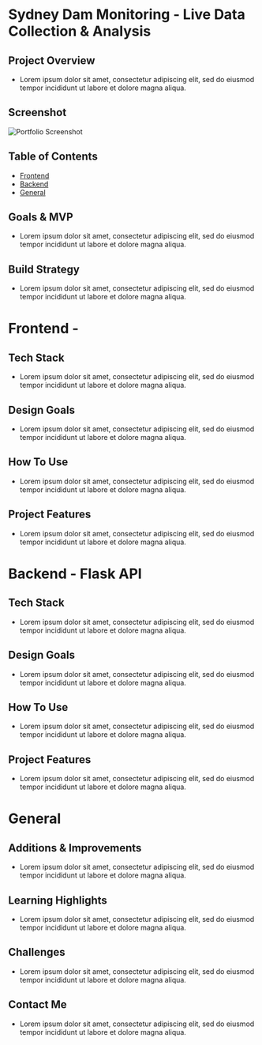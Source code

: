 # Sydney Dam Monitoring - Live Data Collection & Analysis

## Project Overview

- Lorem ipsum dolor sit amet, consectetur adipiscing elit, sed do eiusmod tempor incididunt ut labore et dolore magna aliqua.

## Screenshot
![Portfolio Screenshot]()

## Table of Contents

- [Frontend](#frontend)
- [Backend](#backend)
- [General](#general)

## Goals & MVP

- Lorem ipsum dolor sit amet, consectetur adipiscing elit, sed do eiusmod tempor incididunt ut labore et dolore magna aliqua.

## Build Strategy

- Lorem ipsum dolor sit amet, consectetur adipiscing elit, sed do eiusmod tempor incididunt ut labore et dolore magna aliqua.

<a id="frontend"></a>
# Frontend - 

## Tech Stack

- Lorem ipsum dolor sit amet, consectetur adipiscing elit, sed do eiusmod tempor incididunt ut labore et dolore magna aliqua.

## Design Goals

- Lorem ipsum dolor sit amet, consectetur adipiscing elit, sed do eiusmod tempor incididunt ut labore et dolore magna aliqua.

## How To Use

- Lorem ipsum dolor sit amet, consectetur adipiscing elit, sed do eiusmod tempor incididunt ut labore et dolore magna aliqua.

## Project Features

- Lorem ipsum dolor sit amet, consectetur adipiscing elit, sed do eiusmod tempor incididunt ut labore et dolore magna aliqua.

<a id="backend"></a>
# Backend - Flask API

## Tech Stack

- Lorem ipsum dolor sit amet, consectetur adipiscing elit, sed do eiusmod tempor incididunt ut labore et dolore magna aliqua.

## Design Goals

- Lorem ipsum dolor sit amet, consectetur adipiscing elit, sed do eiusmod tempor incididunt ut labore et dolore magna aliqua.

## How To Use

- Lorem ipsum dolor sit amet, consectetur adipiscing elit, sed do eiusmod tempor incididunt ut labore et dolore magna aliqua.

## Project Features

- Lorem ipsum dolor sit amet, consectetur adipiscing elit, sed do eiusmod tempor incididunt ut labore et dolore magna aliqua.

<a id="general"></a>
# General

## Additions & Improvements

- Lorem ipsum dolor sit amet, consectetur adipiscing elit, sed do eiusmod tempor incididunt ut labore et dolore magna aliqua.

## Learning Highlights

- Lorem ipsum dolor sit amet, consectetur adipiscing elit, sed do eiusmod tempor incididunt ut labore et dolore magna aliqua.

## Challenges

- Lorem ipsum dolor sit amet, consectetur adipiscing elit, sed do eiusmod tempor incididunt ut labore et dolore magna aliqua.

## Contact Me

- Lorem ipsum dolor sit amet, consectetur adipiscing elit, sed do eiusmod tempor incididunt ut labore et dolore magna aliqua.
